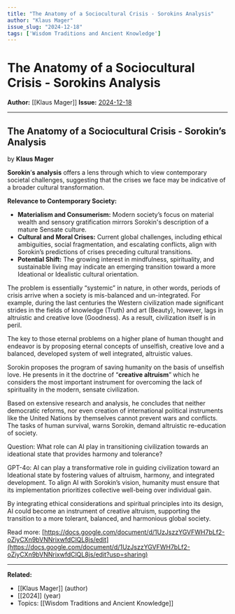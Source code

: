 ```yaml
---
title: "The Anatomy of a Sociocultural Crisis - Sorokins Analysis"
author: "Klaus Mager"
issue_slug: "2024-12-18"
tags: ['Wisdom Traditions and Ancient Knowledge']
---
```


# The Anatomy of a Sociocultural Crisis - Sorokins Analysis

**Author:** [[Klaus Mager]]
**Issue:** [2024-12-18](https://plex.collectivesensecommons.org/2024-12-18/)

---

## The Anatomy of a Sociocultural Crisis - Sorokin’s Analysis
by **Klaus Mager**

**Sorokin**’**s analysis** offers a lens through which to view contemporary societal challenges, suggesting that the crises we face may be indicative of a broader cultural transformation. 

**Relevance to Contemporary Society:**

- **Materialism and Consumerism:** Modern society’s focus on material wealth and sensory gratification mirrors Sorokin's description of a mature Sensate culture.
- **Cultural and Moral Crises:** Current global challenges, including ethical ambiguities, social fragmentation, and escalating conflicts, align with Sorokin’s predictions of crises preceding cultural transitions.
- **Potential Shift:** The growing interest in mindfulness, spirituality, and sustainable living may indicate an emerging transition toward a more Ideational or Idealistic cultural orientation.

The problem is essentially “systemic” in nature, in other words, periods of crisis arrive when a society is mis-balanced and un-integrated. For example, during the last centuries the Western civilization made significant strides in the fields of knowledge (Truth) and art (Beauty), however, lags in altruistic and creative love (Goodness). As a result, civilization itself is in peril.

The key to those eternal problems on a higher plane of human thought and endeavor is by proposing eternal concepts of unselfish, creative love and a balanced, developed system of well integrated, altruistic values. 

Sorokin proposes the program of saving humanity on the basis of unselfish love. He presents in it the doctrine of “**creative altruism**” which he considers the most important instrument for overcoming the lack of spirituality in the modern, sensate civilization.

Based on extensive research and analysis, he concludes that neither democratic reforms, nor even creation of international political instruments like the United Nations by themselves cannot prevent wars and conflicts. The tasks of human survival, warns Sorokin, demand altruistic re-education of society.

Question: What role can AI play in transitioning civilization towards an ideational state that provides harmony and tolerance?

GPT-4o: AI can play a transformative role in guiding civilization toward an Ideational state by fostering values of altruism, harmony, and integrated development. To align AI with Sorokin’s vision, humanity must ensure that its implementation prioritizes collective well-being over individual gain.

By integrating ethical considerations and spiritual principles into its design, AI could become an instrument of creative altruism, supporting the transition to a more tolerant, balanced, and harmonious global society.

Read more: [https://docs.google.com/document/d/1UzJszzYGVFWH7bLf2-oZiyCXn9bVNNrixwfdClQL8js/edit](https://docs.google.com/document/d/1UzJszzYGVFWH7bLf2-oZiyCXn9bVNNrixwfdClQL8js/edit?usp=sharing)

---

**Related:**
- [[Klaus Mager]] (author)
- [[2024]] (year)
- Topics: [[Wisdom Traditions and Ancient Knowledge]]

